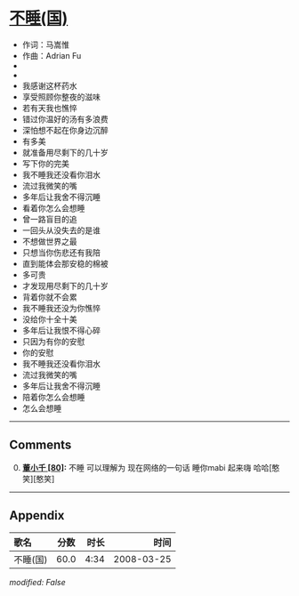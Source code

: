 # [不睡(国)](https://music.163.com/song?id=65123)

* 作词：马嵩惟
* 作曲：Adrian Fu
*
*
* 我感谢这杯药水
* 享受照顾你整夜的滋味
* 若有天我也憔悴
* 错过你温好的汤有多浪费
* 深怕想不起在你身边沉醉
* 有多美
* 就准备用尽剩下的几十岁
* 写下你的完美
* 我不睡我还没看你泪水
* 流过我微笑的嘴
* 多年后让我舍不得沉睡
* 看着你怎么会想睡
* 曾一路盲目的追
* 一回头从没失去的是谁
* 不想做世界之最
* 只想当你伤悲还有我陪
* 直到能体会那安稳的棉被
* 多可贵
* 才发现用尽剩下的几十岁
* 背着你就不会累
* 我不睡我还没为你憔悴
* 没给你十全十美
* 多年后让我恨不得心碎
* 只因为有你的安慰
* 你的安慰
* 我不睡我还没看你泪水
* 流过我微笑的嘴
* 多年后让我舍不得沉睡
* 陪着你怎么会想睡
* 怎么会想睡


---

## Comments
0. **[董小千 \[80\]](https://music.163.com/#/user/home?id=17448303):** 不睡 可以理解为 现在网络的一句话  睡你mabi 起来嗨 哈哈[憨笑][憨笑]



---

## Appendix

|歌名|分数|时长|时间|
|:---|:---:|---:|---:|
|不睡(国)|60.0|4:34|2008-03-25

*modified: False*